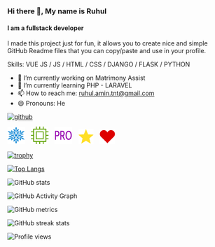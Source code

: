 ### Hi there 👋, My name is Ruhul
#### I am a fullstack developer
I made this project just for fun, it allows you to create nice and simple GitHub Readme files that you can copy/paste and use in your profile.

Skills: VUE JS / JS / HTML / CSS / DJANGO / FLASK / PYTHON

- 🔭 I’m currently working on Matrimony Assist 
- 🌱 I’m currently learning PHP - LARAVEL 
- 📫 How to reach me: ruhul.amin.tnt@gmail.com 
- 😄 Pronouns: He 


[<img src='https://cdn.jsdelivr.net/npm/simple-icons@3.0.1/icons/github.svg' alt='github' height='40'>](https://github.com/Ru1n00)  

<a href='https://archiveprogram.github.com/'><img src='https://raw.githubusercontent.com/acervenky/animated-github-badges/master/assets/acbadge.gif' width='40' height='40'></a> <a href='https://docs.github.com/en/developers'><img src='https://raw.githubusercontent.com/acervenky/animated-github-badges/master/assets/devbadge.gif' width='40' height='40'></a> <a href='https://github.com/pricing'><img src='https://raw.githubusercontent.com/acervenky/animated-github-badges/master/assets/pro.gif' width='40' height='40'></a> <a href='https://stars.github.com/'><img src='https://raw.githubusercontent.com/acervenky/animated-github-badges/master/assets/starbadge.gif' width='35' height='35'></a> <a href='https://docs.github.com/en/github/supporting-the-open-source-community-with-github-sponsors'><img src='https://raw.githubusercontent.com/acervenky/animated-github-badges/master/assets/sponsorbadge.gif' width='35' height='35'></a> 

[![trophy](https://github-profile-trophy.vercel.app/?username=Ru1n00)](https://github.com/ryo-ma/github-profile-trophy)

[![Top Langs](https://github-readme-stats.vercel.app/api/top-langs/?username=Ru1n00)](https://github.com/anuraghazra/github-readme-stats)

![GitHub stats](https://github-readme-stats.vercel.app/api?username=Ru1n00&show_icons=true&count_private=true)  

![GitHub Activity Graph](https://activity-graph.herokuapp.com/graph?username=Ru1n00)  

![GitHub metrics](https://metrics.lecoq.io/Ru1n00)  

![GitHub streak stats](https://streak-stats.demolab.com/?user=Ru1n00)  

![Profile views](https://gpvc.arturio.dev/Ru1n00)  
